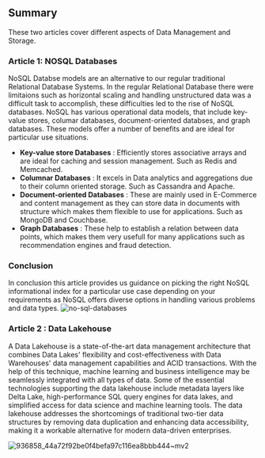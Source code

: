 ## Summary
These two articles cover different aspects of Data Management and Storage.
### Article 1: NOSQL Databases
NoSQL Databse models are an alternative to our regular traditional Relational Database Systems. In the regular Relational Database there were limitaions such as horizontal scaling and handling unstructured data was a difficult task to accomplish, these difficulties led to the rise of NoSQL databases. NoSQL has various operational data models, that include key-value stores, columar databases, document-oriented databses, and graph databases. These models offer a number of benefits and are ideal for particular use situations. 
- **Key-value store Databases** : Efficiently stores associative arrays and are ideal for caching and session management. Such as Redis and Memcached.
- **Columnar Databases** : It excels in Data analytics and aggregations due to their column oriented storage. Such as Cassandra and Apache.
- **Document-oriented Databases** : These are mainly used in E-Commerce and content management as they can store data in documents with structure which makes them flexible to use for applications. Such as MongoDB and Couchbase.
- **Graph Databases** : These help to establish a relation between data points, which makes them very usefull for many applications such as recommendation engines and fraud detection.
### Conclusion
In conclusion this article provides us guidance on picking the right NoSQL informational index for a particular use case depending on your requirements as NoSQL offers diverse options in handling various problems and data types. 
![no-sql-databases](https://github.com/bhoomanibalakrishna/603/assets/68889666/ee84c334-f7a9-4513-a099-98abdd216a6e)

### Article 2 : Data Lakehouse
A Data Lakehouse is a state-of-the-art data management architecture that combines Data Lakes' flexibility and cost-effectiveness with Data Warehouses' data management capabilities and ACID transactions. With the help of this technique, machine learning and business intelligence may be seamlessly integrated with all types of data. Some of the essential technologies supporting the data lakehouse include metadata layers like Delta Lake, high-performance SQL query engines for data lakes, and simplified access for data science and machine learning tools. The data lakehouse addresses the shortcomings of traditional two-tier data structures by removing data duplication and enhancing data accessibility, making it a workable alternative for modern data-driven enterprises.

![936858_44a72f92be0f4befa97c116ea8bbb444~mv2](https://github.com/bhoomanibalakrishna/603/assets/68889666/59360d34-177b-4e17-a4d3-dc5bfee4d0cf)
